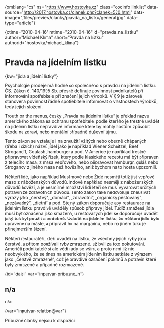 
{xml:lang="cs" ns="https://www.hostovka.cz" class="docinfo linklist" data-source="http://2017.hostovka.cz/clanek.php?clanek=520.html" data-image="/files/preview/clanky/pravda\_na\_listku/general.jpg" data-type="article"}

{ctime="2010-04-16" mtime="2010-04-16" id="pravda\_na\_listku" author="Michael Klíma" short="Pravda na lístku" authorid="hostovka/michael_klima"}

# Pravda na jídelním lístku

<!-- generated attribute kw by user_udpatekw.sh on 2020-05-07, do not edit -->

{kw="jídla a jídelní lístky"}

Psychologie prodeje má hodně co společného s pravdou na jídelním lístku. ČS. Zákon č. 140/1995 Sb. přesně definuje povinnost podnikatelů při informování spotřebitele při značení jejich výrobků. V § 9 je zároveň stanovena povinnost řádně spotřebitele informovat o vlastnostech výrobků, tedy jejich složení.

Trouth on the menus, česky „Pravda na jídelním lístku“ je překlad názvu amerického zákona na ochranu spotřebitele, podle kterého je trestné uvádět na jídelním lístku nepravdivé informace které by mohly hostům způsobit škodu na zdraví, nebo mentální případně duševní újmu. 

Tento zákon se vztahuje i na zneužití vžitých nebo obecně chápaných (třeba i cizích) názvů jídel jako je například Wiener Schnitzel, Beef Stroganoff, Goulash, hamburger a pod. V Americe je například trestné připravovat vídeňský řízek, který podle klasického receptu má být připraven z telecího masa, z masa vepřového, nebo připravovat hamburgr, guláš nebo Stroganov z jiného masa než hovězího, aniž bychom na to hosta upozornili. 

Někteří lidé, jako například Muslimové nebo Židé nesmějí totiž jíst vepřové maso z náboženských důvodů. Indové například nesmějí z náboženských důvodů hovězí, a je nesmírné množství lidí kteří se musí vyvarovat určitých potravin ze zdravotních důvodů. Tento zákon také nedovoluje zneužívat výrazy jako „čerstvý“, „domácí“, „zdravotní“, „organicky pěstovaný“, „nezávadný“, „dietní“ a pod. Stejný zákon doporučuje aby restaurace na jídelním lístku pravdivě uváděly způsob přípravy jídel. Tudíž smažená jídla musí být označena jako smažená, u restovaných jídel se doporučuje uvádět jaký tuk byl použit a podobně. Uvádět na jídelním lístku, že některé jídlo bylo upravené na másle, a připravit ho na margarinu, nebo na jiném tuku je přinejmenším šizení.

Někteří restauratéři, kteří uváděli na lístku, že všechny jejich ryby jsou čerstvé, a přitom používali ryby zmrazené, už byli za toto pokutováni. Američtí podnikatelé si ale vědí rady se vším, a proto není již nic neobvyklého, že se dnes na americkém jídelním lístku setkáte z výrazem jako „čerstvě zmrazené“, což je pravdivé označení pokrmů a potravin které byly zmrazené a případně rozmrazené.

{id="dalsi" var="inputvar-pribuzne_h"}

## n/a

n/a

{var="inputvar-relation@var"}

Příbuzné články nejsou k dispozici

